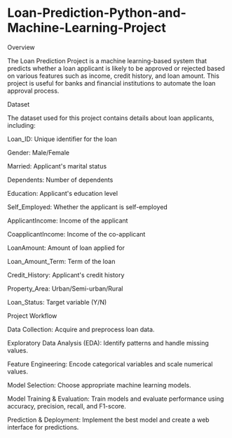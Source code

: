 # Loan-Prediction-Python-and-Machine-Learning-Project
Overview

The Loan Prediction Project is a machine learning-based system that predicts whether a loan applicant is likely to be approved or rejected based on various features such as income, credit history, and loan amount. This project is useful for banks and financial institutions to automate the loan approval process.

Dataset

The dataset used for this project contains details about loan applicants, including:

Loan_ID: Unique identifier for the loan

Gender: Male/Female

Married: Applicant's marital status

Dependents: Number of dependents

Education: Applicant's education level

Self_Employed: Whether the applicant is self-employed

ApplicantIncome: Income of the applicant

CoapplicantIncome: Income of the co-applicant

LoanAmount: Amount of loan applied for

Loan_Amount_Term: Term of the loan

Credit_History: Applicant's credit history

Property_Area: Urban/Semi-urban/Rural

Loan_Status: Target variable (Y/N)

Project Workflow

Data Collection: Acquire and preprocess loan data.

Exploratory Data Analysis (EDA): Identify patterns and handle missing values.

Feature Engineering: Encode categorical variables and scale numerical values.

Model Selection: Choose appropriate machine learning models.

Model Training & Evaluation: Train models and evaluate performance using accuracy, precision, recall, and F1-score.

Prediction & Deployment: Implement the best model and create a web interface for predictions.
